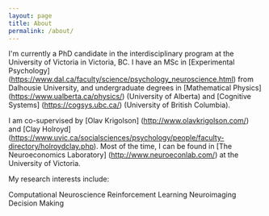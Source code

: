 ```yaml
---
layout: page
title: About
permalink: /about/
---
```

I'm currently a PhD candidate in the interdisciplinary program at the University of Victoria in Victoria, BC. I have an MSc in [Experimental Psychology] (https://www.dal.ca/faculty/science/psychology_neuroscience.html) from Dalhousie University, and undergraduate degrees in [Mathematical Physics] (https://www.ualberta.ca/physics/) (University of Alberta) and [Cognitive Systems] (https://cogsys.ubc.ca/) (University of British Columbia).

I am co-supervised by [Olav Krigolson] (http://www.olavkrigolson.com/) and [Clay Holroyd] (https://www.uvic.ca/socialsciences/psychology/people/faculty-directory/holroydclay.php). Most of the time, I can be found in [The Neuroeconomics Laboratory] (http://www.neuroeconlab.com/) at the University of Victoria.

My research interests include:

Computational Neuroscience
Reinforcement Learning
Neuroimaging
Decision Making
